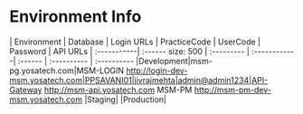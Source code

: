 # Environment Info

| Environment | Database | Login URLs | PracticeCode | UserCode | Password | API URLs
| :-----------| :------  size: 500      | :--------- | :------------| :------ | :---------- | :----------
|Development|msm-pg.yosatech.com|MSM-LOGIN http://login-dev-msm.yosatech.com|PPSAVANI01|jivrajmehta|admin@admin1234|API-Gateway http://msm-api.yosatech.com MSM-PM http://msm-pm-dev-msm.yosatech.com
|Staging|
|Production|

